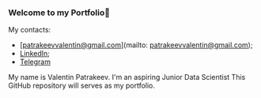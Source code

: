 ### Welcome to my Portfolio👋

My contacts:
* [patrakeevvalentin@gmail.com](mailto: patrakeevvalentin@gmail.com);
* [LinkedIn](https://www.linkedin.com/in/valentin-patrakeev-157198123/);
* [Telegram](https://t.me/PatrakeevVO)


My name is Valentin Patrakeev. I'm an aspiring Junior Data Scientist 
This GitHub repository will serves as my portfolio.



